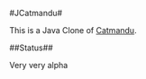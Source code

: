 #JCatmandu#

This is a Java Clone of [Catmandu](https://github.com/LibreCat/Catmandu). 

##Status##

Very very alpha
